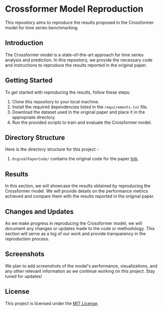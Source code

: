 # Crossformer Model Reproduction

This repository aims to reproduce the results proposed in the Crossformer model for time series benchmarking.

## Introduction

The Crossformer model is a state-of-the-art approach for time series analysis and prediction. In this repository, we provide the necessary code and instructions to reproduce the results reported in the original paper.

## Getting Started

To get started with reproducing the results, follow these steps:

1. Clone this repository to your local machine.
2. Install the required dependencies listed in the `requirements.txt` file.
3. Download the dataset used in the original paper and place it in the appropriate directory.
4. Run the provided scripts to train and evaluate the Crossformer model.

## Directory Structure

Here is the directory structure for this project - 

1. `OrginalPaperCode/` contains the original code for the paper [link](https://openreview.net/forum?id=vSVLM2j9eie). 

## Results

In this section, we will showcase the results obtained by reproducing the Crossformer model. We will provide details on the performance metrics achieved and compare them with the results reported in the original paper.

## Changes and Updates

As we make progress in reproducing the Crossformer model, we will document any changes or updates made to the code or methodology. This section will serve as a log of our work and provide transparency in the reproduction process.

## Screenshots

We plan to add screenshots of the model's performance, visualizations, and any other relevant information as we continue working on this project. Stay tuned for updates!


## License

This project is licensed under the [MIT License](LICENSE).
